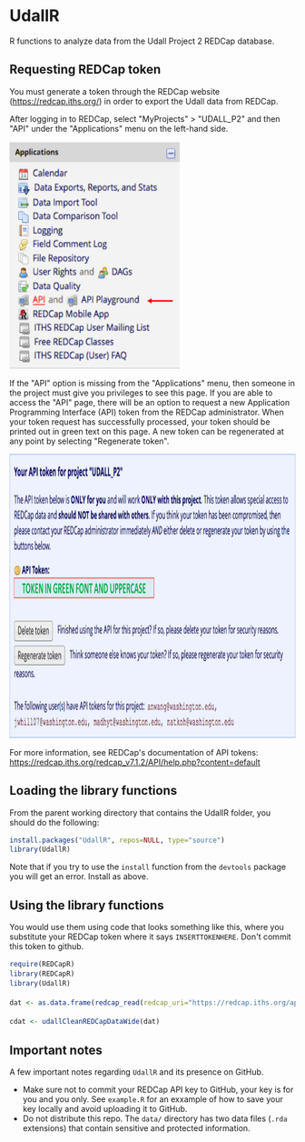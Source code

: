 # UdallR
R functions to analyze data from the Udall Project 2 REDCap database. 


## Requesting REDCap token
You must generate a token through the REDCap website (https://redcap.iths.org/) in order to export the Udall data from REDCap.  

After logging in to REDCap, select "MyProjects" > "UDALL_P2" and then "API" under the "Applications" menu on the left-hand side.

<img src="./images/api_demo_1.png" height="400px" width="300px" />

If the "API" option is missing from the "Applications" menu, then someone in the project must give you privileges to see this page. If you are able to access the "API" page, there will be an option to request a new Application Programming Interface (API) token from the REDCap administrator. When your token request has successfully processed, your token should be printed out in green text on this page. A new token can be regenerated at any point by selecting "Regenerate token".


<img src="./images/api_demo_2.png" height="500px" width="700px" />


For more information, see REDCap's documentation of API tokens: https://redcap.iths.org/redcap_v7.1.2/API/help.php?content=default


## Loading the library functions

From the parent working directory that contains the UdallR folder, you should do the following:

```R
install.packages("UdallR", repos=NULL, type="source")
library(UdallR)
```
Note that if you try to use the `install` function from the `devtools`
package you will get an error. Install as above.

## Using the library functions
You would use them using code that looks something like this, where you substitute your REDCap token where it says `INSERTTOKENHERE`. Don't commit this token to github. 

```R
require(REDCapR)
library(REDCapR)
library(UdallR)

dat <- as.data.frame(redcap_read(redcap_uri="https://redcap.iths.org/api/", token="INSERTTOKENHERE"))

cdat <- udallCleanREDCapDataWide(dat)
```

## Important notes

A few important notes regarding `UdallR` and its presence on GitHub.

+ Make sure not to commit your REDCap API key to GitHub, your key is for you and you only. See `example.R` for an exxample of how to save your key locally and avoid uploading it to GitHub.
+ Do not distribute this repo. The `data/` directory has two data files (`.rda` extensions) that contain sensitive and protected information.
